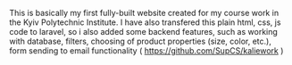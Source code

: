 This is basically my first fully-built website created for my course work in the Kyiv Polytechnic Institute. I have also transfered this plain html, css, js code to laravel, so i also added some backend features, such as working with database, filters, choosing of product properties (size, color, etc.), form sending to email functionality ( https://github.com/SupCS/kaliework ) 
